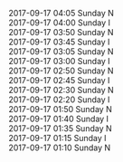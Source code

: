 2017-09-17 04:05 Sunday  N  
2017-09-17 04:00 Sunday  I  
2017-09-17 03:50 Sunday  N  
2017-09-17 03:45 Sunday  I  
2017-09-17 03:05 Sunday  N  
2017-09-17 03:00 Sunday  I  
2017-09-17 02:50 Sunday  N  
2017-09-17 02:45 Sunday  I  
2017-09-17 02:30 Sunday  N  
2017-09-17 02:20 Sunday  I  
2017-09-17 01:50 Sunday  N  
2017-09-17 01:40 Sunday  I  
2017-09-17 01:35 Sunday  N  
2017-09-17 01:15 Sunday  I  
2017-09-17 01:10 Sunday  N  
